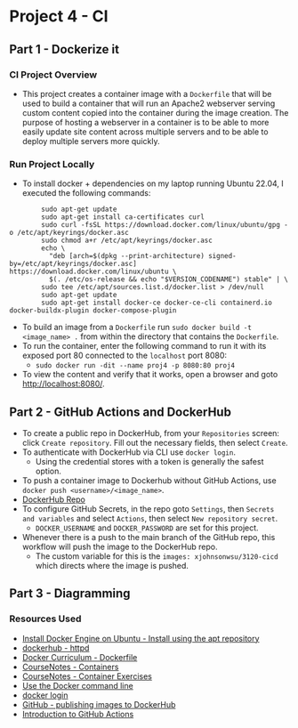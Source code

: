 # Project 4 - CI

## Part 1 - Dockerize it

### CI Project Overview

- This project creates a container image with a `Dockerfile` that will be used to build a container that will run an Apache2 webserver serving custom content copied into the container during the image creation. The purpose of hosting a webserver in a container is to be able to more easily update site content across multiple servers and to be able to deploy multiple servers more quickly.

### Run Project Locally

- To install docker + dependencies on my laptop running Ubuntu 22.04, I executed the following commands:
```
        sudo apt-get update
        sudo apt-get install ca-certificates curl
        sudo curl -fsSL https://download.docker.com/linux/ubuntu/gpg -o /etc/apt/keyrings/docker.asc
        sudo chmod a+r /etc/apt/keyrings/docker.asc
        echo \
          "deb [arch=$(dpkg --print-architecture) signed-by=/etc/apt/keyrings/docker.asc] https://download.docker.com/linux/ubuntu \
          $(. /etc/os-release && echo "$VERSION_CODENAME") stable" | \
        sudo tee /etc/apt/sources.list.d/docker.list > /dev/null
        sudo apt-get update
        sudo apt-get install docker-ce docker-ce-cli containerd.io docker-buildx-plugin docker-compose-plugin
```
- To build an image from a `Dockerfile` run `sudo docker build -t <image_name> .` from within the directory that contains the `Dockerfile`.
- To run the container, enter the following command to run it with its exposed port 80 connected to the `localhost` port 8080:
    - `sudo docker run -dit --name proj4 -p 8080:80 proj4`
- To view the content and verify that it works, open a browser and goto [http://localhost:8080/](http://localhost:8080/).

## Part 2 - GitHub Actions and DockerHub

- To create a public repo in DockerHub, from your `Repositories` screen: click `Create repository`. Fill out the necessary fields, then select `Create`.
- To authenticate with DockerHub via CLI use `docker login`.
    - Using the credential stores with a token is generally the safest option.
- To push a container image to Dockerhub without GitHub Actions, use `docker push <username>/<image_name>`.
- [DockerHub Repo](https://hub.docker.com/repository/docker/xjohnsonwsu/3120-cicd/general)
- To configure GitHub Secrets, in the repo goto `Settings`, then `Secrets and variables` and select `Actions`, then select `New repository secret`.
    - `DOCKER_USERNAME` and `DOCKER_PASSWORD` are set for this project.
- Whenever there is a push to the main branch of the GitHub repo, this workflow will push the image to the DockerHub repo.
    - The custom variable for this is the `images: xjohnsonwsu/3120-cicd` which directs where the image is pushed.

## Part 3 - Diagramming

### Resources Used

- [Install Docker Engine on Ubuntu - Install using the apt repository](https://docs.docker.com/engine/install/ubuntu/#install-using-the-repository)
- [dockerhub - httpd](https://hub.docker.com/_/httpd)
- [Docker Curriculum - Dockerfile](https://docker-curriculum.com/#dockerfile)
- [CourseNotes - Containers](https://github.com/pattonsgirl/CEG3120/blob/main/CourseNotes/containers.md)
- [CourseNotes - Container Exercises](https://github.com/pattonsgirl/CEG3120/blob/main/CourseNotes/container-exercises.md)
- [Use the Docker command line](https://docs.docker.com/engine/reference/commandline/cli/)
- [docker login](https://docs.docker.com/reference/cli/docker/login/)
- [GitHub - publishing images to DockerHub](https://docs.github.com/en/actions/publishing-packages/publishing-docker-images#publishing-images-to-docker-hub)
- [Introduction to GitHub Actions](https://docs.docker.com/build/ci/github-actions/)
